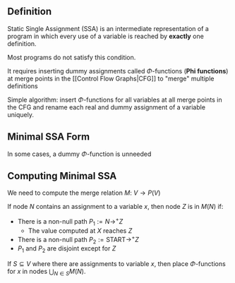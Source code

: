 ## Definition

Static Single Assignment (SSA) is an intermediate representation of a program in which every use of a variable is reached by **exactly** one definition.

Most programs do not satisfy this condition.

It requires inserting dummy assignments called $\Phi$-functions (**Phi functions**) at merge points in the [[Control Flow Graphs|CFG]] to "merge" multiple definitions

Simple algorithm: insert $\Phi$-functions for all variables at all merge points in the CFG and rename each real and dummy assignment of a variable uniquely.


## Minimal SSA Form

In some cases, a dummy $\Phi$-function is unneeded 
## Computing Minimal SSA

We need to compute the merge relation $M$: $V\to P(V)$

If node $N$ contains an assignment to a variable $x$, then node $Z$ is in $M(N)$ if:
- There is a non-null path $P_{1}:=N\to ^{+}Z$
	- The value computed at $X$ reaches $Z$
- There is a non-null path $P_{2}:=\text{START}\to ^+Z$
- $P_{1}$ and $P_{2}$ are disjoint except for $Z$

If $S \subseteq V$ where there are assignments to variable $x$, then place $\Phi$-functions for $x$ in nodes $\bigcup_{N\in S}M(N)$.